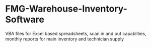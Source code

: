# FMG-Warehouse-Inventory-Software
VBA files for Excel based spreadsheets, scan in and out capablities, monthly reports for main inventory and technician supply
